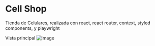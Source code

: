 # Cell Shop
Tienda de Celulares, realizada con react, react router, context, styled components, y playwright

Vista principal
![image](https://github.com/gabolover/frontend-test/assets/64295965/0bf1a4b8-d9c4-4c7f-b603-292d90b3ab55)
